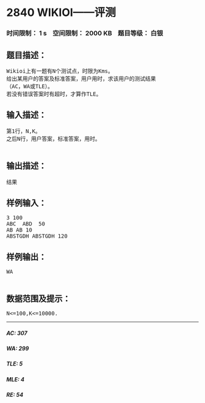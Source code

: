# 2840 WIKIOI——评测   
### 时间限制： 1 s&nbsp;&nbsp;&nbsp;&nbsp;空间限制： 2000 KB&nbsp;&nbsp;&nbsp;&nbsp;题目等级： 白银  
## 题目描述：  

<pre>
Wikioi上有一题有N个测试点，时限为Kms。
给出某用户的答案及标准答案，用户用时，求该用户的测试结果
（AC，WA或TLE）。
若没有错误答案时有超时，才算作TLE。
</pre>
  
  
## 输入描述：  

<pre>
第1行，N,K。
之后N行，用户答案，标准答案，用时。
 
</pre>
  
  
## 输出描述：  

<pre>
结果
</pre>
  
  
## 样例输入：  

<pre>
3 100
ABC  ABD  50
AB AB 10
ABSTGDH ABSTGDH 120
</pre>
  
  
## 样例输出：  

<pre>
WA
 
</pre>
  
  
## 数据范围及提示：  

<pre>
N<=100,K<=10000.
</pre>
  
  
***  

##### AC: 307  
##### WA: 299  
##### TLE: 5  
##### MLE: 4  
##### RE: 54  
